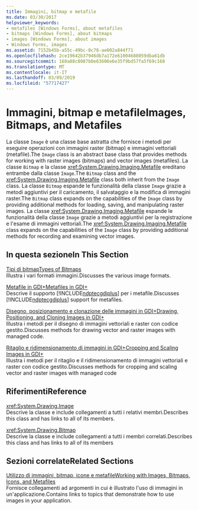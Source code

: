 ```yaml
---
title: Immagini, bitmap e metafile
ms.date: 03/30/2017
helpviewer_keywords:
- metafiles [Windows Forms], about metafiles
- bitmaps [Windows Forms], about bitmaps
- images [Windows Forms], about images
- Windows Forms, images
ms.assetid: 7152b45b-a55c-49bc-8c78-ae002a844f71
ms.openlocfilehash: 2ce19642b37946db7a172e61004688059dba61db
ms.sourcegitcommit: 160a88c8087b0e63606e6e35f9bd57fa5f69c168
ms.translationtype: MT
ms.contentlocale: it-IT
ms.lasthandoff: 03/09/2019
ms.locfileid: "57717427"
---
```

# <a name="images-bitmaps-and-metafiles"></a><span data-ttu-id="c312e-102">Immagini, bitmap e metafile</span><span class="sxs-lookup"><span data-stu-id="c312e-102">Images, Bitmaps, and Metafiles</span></span>
<span data-ttu-id="c312e-103">La classe `Image` è una classe base astratta che fornisce i metodi per eseguire operazioni con immagini raster (bitmap) e immagini vettoriali (metafile).</span><span class="sxs-lookup"><span data-stu-id="c312e-103">The `Image` class is an abstract base class that provides methods for working with raster images (bitmaps) and vector images (metafiles).</span></span> <span data-ttu-id="c312e-104">La classe `Bitmap` e la classe <xref:System.Drawing.Imaging.Metafile> ereditano entrambe dalla classe `Image`.</span><span class="sxs-lookup"><span data-stu-id="c312e-104">The `Bitmap` class and the <xref:System.Drawing.Imaging.Metafile> class both inherit from the `Image` class.</span></span> <span data-ttu-id="c312e-105">La classe `Bitmap` espande le funzionalità della classe `Image` grazie a metodi aggiuntivi per il caricamento, il salvataggio e la modifica di immagini raster.</span><span class="sxs-lookup"><span data-stu-id="c312e-105">The `Bitmap` class expands on the capabilities of the `Image` class by providing additional methods for loading, saving, and manipulating raster images.</span></span> <span data-ttu-id="c312e-106">La classe <xref:System.Drawing.Imaging.Metafile> espande le funzionalità della classe `Image` grazie a metodi aggiuntivi per la registrazione e l'esame di immagini vettoriali.</span><span class="sxs-lookup"><span data-stu-id="c312e-106">The <xref:System.Drawing.Imaging.Metafile> class expands on the capabilities of the `Image` class by providing additional methods for recording and examining vector images.</span></span>  
  
## <a name="in-this-section"></a><span data-ttu-id="c312e-107">In questa sezione</span><span class="sxs-lookup"><span data-stu-id="c312e-107">In This Section</span></span>  
 [<span data-ttu-id="c312e-108">Tipi di bitmap</span><span class="sxs-lookup"><span data-stu-id="c312e-108">Types of Bitmaps</span></span>](types-of-bitmaps.md)  
 <span data-ttu-id="c312e-109">Illustra i vari formati immagini.</span><span class="sxs-lookup"><span data-stu-id="c312e-109">Discusses the various image formats.</span></span>  
  
 [<span data-ttu-id="c312e-110">Metafile in GDI+</span><span class="sxs-lookup"><span data-stu-id="c312e-110">Metafiles in GDI+</span></span>](metafiles-in-gdi.md)  
 <span data-ttu-id="c312e-111">Descrive il supporto [!INCLUDE[ndptecgdiplus](../../../../includes/ndptecgdiplus-md.md)] per i metafile.</span><span class="sxs-lookup"><span data-stu-id="c312e-111">Discusses [!INCLUDE[ndptecgdiplus](../../../../includes/ndptecgdiplus-md.md)] support for metafiles.</span></span>  
  
 [<span data-ttu-id="c312e-112">Disegno, posizionamento e clonazione delle immagini in GDI+</span><span class="sxs-lookup"><span data-stu-id="c312e-112">Drawing, Positioning, and Cloning Images in GDI+</span></span>](drawing-positioning-and-cloning-images-in-gdi.md)  
 <span data-ttu-id="c312e-113">Illustra i metodi per il disegno di immagini vettoriali e raster con codice gestito.</span><span class="sxs-lookup"><span data-stu-id="c312e-113">Discusses methods for drawing vector and raster images with managed code.</span></span>  
  
 [<span data-ttu-id="c312e-114">Ritaglio e ridimensionamento di immagini in GDI+</span><span class="sxs-lookup"><span data-stu-id="c312e-114">Cropping and Scaling Images in GDI+</span></span>](cropping-and-scaling-images-in-gdi.md)  
 <span data-ttu-id="c312e-115">Illustra i metodi per il ritaglio e il ridimensionamento di immagini vettoriali e raster con codice gestito.</span><span class="sxs-lookup"><span data-stu-id="c312e-115">Discusses methods for cropping and scaling vector and raster images with managed code</span></span>  
  
## <a name="reference"></a><span data-ttu-id="c312e-116">Riferimenti</span><span class="sxs-lookup"><span data-stu-id="c312e-116">Reference</span></span>  
 <xref:System.Drawing.Image>  
 <span data-ttu-id="c312e-117">Descrive la classe e include collegamenti a tutti i relativi membri.</span><span class="sxs-lookup"><span data-stu-id="c312e-117">Describes this class and has links to all of its members.</span></span>  
  
 <xref:System.Drawing.Bitmap>  
 <span data-ttu-id="c312e-118">Descrive la classe e include collegamenti a tutti i membri correlati.</span><span class="sxs-lookup"><span data-stu-id="c312e-118">Describes this class and has links to all of its members</span></span>  
  
## <a name="related-sections"></a><span data-ttu-id="c312e-119">Sezioni correlate</span><span class="sxs-lookup"><span data-stu-id="c312e-119">Related Sections</span></span>  
 [<span data-ttu-id="c312e-120">Utilizzo di immagini, bitmap, icone e metafile</span><span class="sxs-lookup"><span data-stu-id="c312e-120">Working with Images, Bitmaps, Icons, and Metafiles</span></span>](working-with-images-bitmaps-icons-and-metafiles.md)  
 <span data-ttu-id="c312e-121">Fornisce collegamenti ad argomenti in cui è illustrato l'uso di immagini in un'applicazione.</span><span class="sxs-lookup"><span data-stu-id="c312e-121">Contains links to topics that demonstrate how to use images in your application.</span></span>
